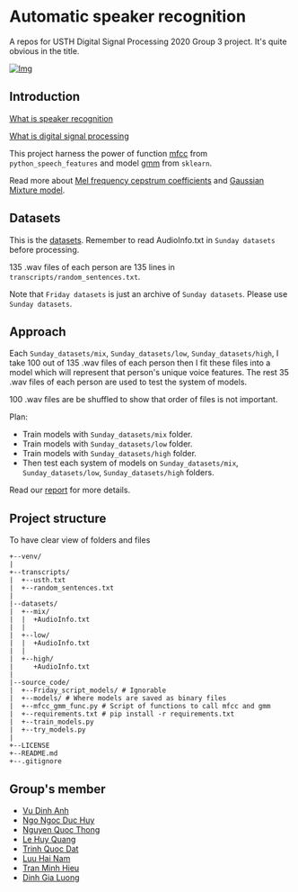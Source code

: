 # Automatic speaker recognition

A repos for USTH Digital Signal Processing 2020 Group 3 project. It's quite obvious in the title.

[![Img](https://img.shields.io/badge/Python-3-green)](https://www.python.org/downloads/)

## Introduction

[What is speaker recognition](https://en.wikipedia.org/wiki/Speaker_recognition)

[What is digital signal processing](https://en.wikipedia.org/wiki/Digital_signal_processing)

This project harness the power of function [mfcc](https://github.com/jameslyons/python_speech_features/blob/9a2d76c6336d969d51ad3aa0d129b99297dcf55e/python_speech_features/base.py#L25) from `python_speech_features` and model [gmm](https://scikit-learn.org/stable/modules/generated/sklearn.mixture.GaussianMixture.html#sklearn.mixture.GaussianMixture) from `sklearn`.

Read more about [Mel frequency cepstrum coefficients](https://en.wikipedia.org/wiki/Mel-frequency_cepstrum) and [Gaussian Mixture model](https://en.wikipedia.org/wiki/Mixture_model#Gaussian_mixture_model).

## Datasets

This is the [datasets](https://drive.google.com/drive/folders/1kzTGzFeVPPxlAYj0nsVZlHpKJePSD0fy?usp=sharing). Remember to read AudioInfo.txt in `Sunday datasets` before processing.

135 .wav files of each person are 135 lines in `transcripts/random_sentences.txt`.

Note that `Friday datasets` is just an archive of `Sunday datasets`. Please use `Sunday datasets`.

## Approach

Each `Sunday_datasets/mix`, `Sunday_datasets/low`, `Sunday_datasets/high`, I take 100 out of 135 .wav files of each person then I fit these files into a model which will represent that person's unique voice features. The rest 35 .wav files of each person are used to test the system of models.

100 .wav files are be shuffled to show that order of files is not important.


Plan:
  - Train models with `Sunday_datasets/mix` folder.
  - Train models with `Sunday_datasets/low` folder.
  - Train models with `Sunday_datasets/high` folder.
  - Then test each system of models on `Sunday_datasets/mix`, `Sunday_datasets/low`, `Sunday_datasets/high` folders.

Read our [report](https://www.overleaf.com/read/pvgxhcmffyfc) for more details.

## Project structure
To have clear view of folders and files
```
+--venv/
|
+--transcripts/
|  +--usth.txt
|  +--random_sentences.txt
|
|--datasets/
|  +--mix/
|  |  +AudioInfo.txt
|  |
|  +--low/
|  |  +AudioInfo.txt
|  |
|  +--high/
|     +AudioInfo.txt
|  
|--source_code/
|  +--Friday_script_models/ # Ignorable
|  +--models/ # Where models are saved as binary files
|  +--mfcc_gmm_func.py # Script of functions to call mfcc and gmm
|  +--requirements.txt # pip install -r requirements.txt
|  +--train_models.py
|  +--try_models.py
|
+--LICENSE
+--README.md
+--.gitignore
```

## Group's member
- [Vu Dinh Anh](https://github.com/dinhanhx)
- [Ngo Ngoc Duc Huy](https://github.com/Huy-Ngo)
- [Nguyen Quoc Thong](https://github.com/NhacBatQuan)
- [Le Huy Quang](https://github.com/quangLH195)
- [Trinh Quoc Dat](https://github.com/TrinhQuocDat99du)
- [Luu Hai Nam](https://github.com/namluu25)
- [Tran Minh Hieu](https://github.com/pcranger)
- [Dinh Gia Luong](https://github.com/gialuong2801)
